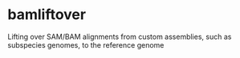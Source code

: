 # bamliftover
Lifting over SAM/BAM alignments from custom assemblies, such as subspecies genomes, to the reference genome

